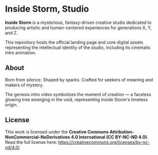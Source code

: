# Inside Storm, Studio

**Inside Storm** is a mysterious, fantasy-driven creative studio dedicated to producing artistic and human-centered experiences for generations X, Y, and Z.

This repository hosts the official landing page and core digital assets representing the intellectual identity of the studio, including its cinematic intro animation.

## About

Born from silence. Shaped by sparks. Crafted for seekers of meaning and makers of mystery.

The genesis intro video symbolizes the moment of creation — a faceless glowing tree emerging in the void, representing Inside Storm's timeless origin.

## License

This work is licensed under the **Creative Commons Attribution-NonCommercial-NoDerivatives 4.0 International (CC BY-NC-ND 4.0)**.  
Read the full license here: https://creativecommons.org/licenses/by-nc-nd/4.0/
